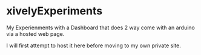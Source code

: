 xivelyExperiments
=================

My Experienments with a Dashboard that does 2 way come with an arduino via a hosted web page.

I will first attempt to host it here before moving to my own private site.
